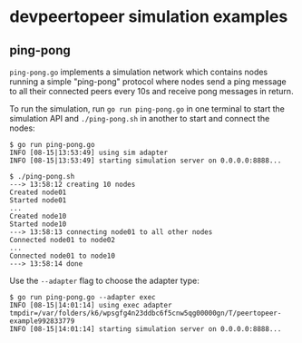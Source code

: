 # devpeertopeer simulation examples

## ping-pong

`ping-pong.go` implements a simulation network which contains nodes running a
simple "ping-pong" protocol where nodes send a ping message to all their
connected peers every 10s and receive pong messages in return.

To run the simulation, run `go run ping-pong.go` in one terminal to start the
simulation API and `./ping-pong.sh` in another to start and connect the nodes:

```
$ go run ping-pong.go
INFO [08-15|13:53:49] using sim adapter
INFO [08-15|13:53:49] starting simulation server on 0.0.0.0:8888...
```

```
$ ./ping-pong.sh
---> 13:58:12 creating 10 nodes
Created node01
Started node01
...
Created node10
Started node10
---> 13:58:13 connecting node01 to all other nodes
Connected node01 to node02
...
Connected node01 to node10
---> 13:58:14 done
```

Use the `--adapter` flag to choose the adapter type:

```
$ go run ping-pong.go --adapter exec
INFO [08-15|14:01:14] using exec adapter                       tmpdir=/var/folders/k6/wpsgfg4n23ddbc6f5cnw5qg00000gn/T/peertopeer-example992833779
INFO [08-15|14:01:14] starting simulation server on 0.0.0.0:8888...
```
